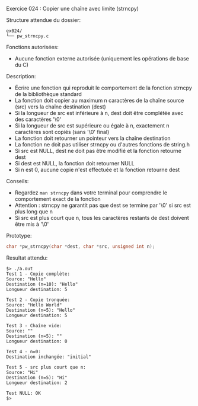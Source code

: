 Exercice 024 : Copier une chaîne avec limite (strncpy)

Structure attendue du dossier:

```
ex024/
└── pw_strncpy.c
```

Fonctions autorisées:

- Aucune fonction externe autorisée (uniquement les opérations de base du C)

Description:

- Écrire une fonction qui reproduit le comportement de la fonction strncpy de la bibliothèque standard
- La fonction doit copier au maximum n caractères de la chaîne source (src) vers la chaîne destination (dest)
- Si la longueur de src est inférieure à n, dest doit être complétée avec des caractères '\0'
- Si la longueur de src est supérieure ou égale à n, exactement n caractères sont copiés (sans '\0' final)
- La fonction doit retourner un pointeur vers la chaîne destination
- La fonction ne doit pas utiliser strncpy ou d'autres fonctions de string.h
- Si src est NULL, dest ne doit pas être modifié et la fonction retourne dest
- Si dest est NULL, la fonction doit retourner NULL
- Si n est 0, aucune copie n'est effectuée et la fonction retourne dest

Conseils:

- Regardez `man strncpy` dans votre terminal pour comprendre le comportement exact de la fonction
- Attention : strncpy ne garantit pas que dest se termine par '\0' si src est plus long que n
- Si src est plus court que n, tous les caractères restants de dest doivent être mis à '\0'

Prototype:

```c
char *pw_strncpy(char *dest, char *src, unsigned int n);
```

Resultat attendu:

```
$> ./a.out
Test 1 - Copie complète:
Source: "Hello"
Destination (n=10): "Hello"
Longueur destination: 5

Test 2 - Copie tronquée:
Source: "Hello World"
Destination (n=5): "Hello"
Longueur destination: 5

Test 3 - Chaîne vide:
Source: ""
Destination (n=5): ""
Longueur destination: 0

Test 4 - n=0:
Destination inchangée: "initial"

Test 5 - src plus court que n:
Source: "Hi"
Destination (n=5): "Hi"
Longueur destination: 2

Test NULL: OK
$>
```
